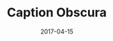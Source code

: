 ---
title: Caption Obscura
description: Finding patterns and meaning in personal photos through the computational misconceptions of a poorly trained image captioning algorithm.
tags:
 - tag: maps
   link: #
 - tag: ml
   link: #
 - tag: photography
   link: #
 - tag: js
   link: #
externalURL: /projects-static/caption-obscura
date: 2017-04-15
year: 2017
---